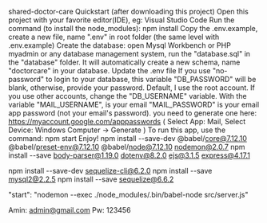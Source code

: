 shared-doctor-care
Quickstart (after downloading this project)
Open this project with your favorite editor(IDE), eg: Visual Studio Code
Run the command (to install the node_modules): npm install
Copy the .env.example, create a new file, name ".env" in root folder (the same level with .env.example)
Create the database: open Mysql Workbench or PHP myadmin or any database management system, run the "database.sql" in the "database" folder. It will automatically create a new schema, name "doctorcare" in your database.
Update the .env file
If you use "no-password" to login to your database, this variable "DB_PASSWORD" will be blank, otherwise, provide your password. Default, I use the root account. If you use other accounts, change the "DB_USERNAME" variable.
With the variable "MAIL_USERNAME", is your email "MAIL_PASSWORD" is your email app password (not your email's password). you need to generate one here: https://myaccount.google.com/apppasswords ( Select App: Mail, Select Device: Windows Computer -> Generate )
To run this app, use the command: npm start
Enjoy!
npm install --save-dev @babel/core@7.12.10 @babel/preset-env@7.12.10 @babel/node@7.12.10 nodemon@2.0.7 npm install --save body-parser@1.19.0 dotenv@8.2.0 ejs@3.1.5 express@4.17.1

npm install --save-dev sequelize-cli@6.2.0 npm install --save mysql2@2.2.5 npm install --save sequelize@6.6.2

"start": "nodemon --exec ./node_modules/.bin/babel-node src/server.js"

Amin: admin@gmail.com Pw: 123456